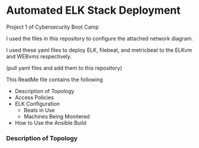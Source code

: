 # Automated ELK Stack Deployment
Project 1 of Cybersecurity Boot Camp

I used the files in this repository to configure the attached network diagram.

I used these yaml files to deploy ELK, filebeat, and metricbeat to the ELKvm and WEBvms respectively.

(pull yaml files and add them to this repository)

This ReadMe file contains the following
- Description of Topology
- Access Policies
- ELK Configuration 
  - Beats in Use
  - Machines Being Monitered
- How to Use the Ansible Build


### Description of Topology

